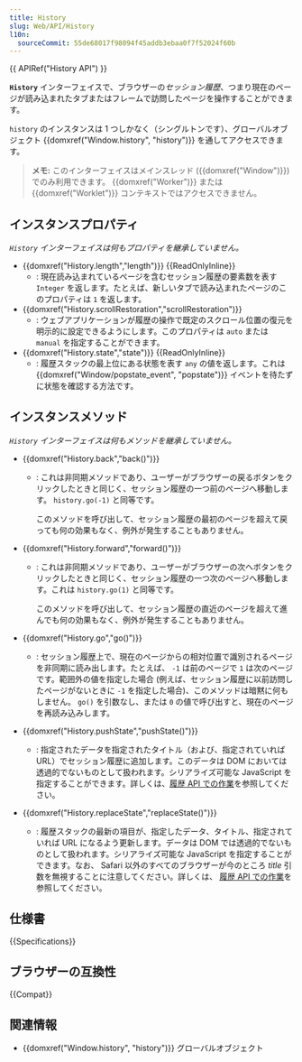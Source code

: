 ```yaml
---
title: History
slug: Web/API/History
l10n:
  sourceCommit: 55de68017f98094f45addb3ebaa0f7f52024f60b
---
```


{{ APIRef("History API") }}

**`History`** インターフェイスで、ブラウザーの*セッション履歴*、つまり現在のページが読み込まれたタブまたはフレームで訪問したページを操作することができます。

`history` のインスタンスは 1 つしかなく（シングルトンです）、グローバルオブジェクト {{domxref("Window.history", "history")}} を通してアクセスできます。

> **メモ:** このインターフェイスはメインスレッド ({{domxref("Window")}}) でのみ利用できます。 {{domxref("Worker")}} または {{domxref("Worklet")}} コンテキストではアクセスできません。

## インスタンスプロパティ

_`History` インターフェイスは何もプロパティを継承していません。_

- {{domxref("History.length","length")}} {{ReadOnlyInline}}
  - : 現在読み込まれているページを含むセッション履歴の要素数を表す `Integer` を返します。たとえば、新しいタブで読み込まれたページのこのプロパティは `1` を返します。
- {{domxref("History.scrollRestoration","scrollRestoration")}}
  - : ウェブアプリケーションが履歴の操作で既定のスクロール位置の復元を明示的に設定できるようにします。このプロパティは `auto` または `manual` を指定することができます。
- {{domxref("History.state","state")}} {{ReadOnlyInline}}
  - : 履歴スタックの最上位にある状態を表す `any` の値を返します。これは {{domxref("Window/popstate_event", "popstate")}} イベントを待たずに状態を確認する方法です。

## インスタンスメソッド

_`History` インターフェイスは何もメソッドを継承していません。_

- {{domxref("History.back","back()")}}

  - : これは非同期メソッドであり、ユーザーがブラウザーの<kbd>戻る</kbd>ボタンをクリックしたときと同じく、セッション履歴の一つ前のページへ移動します。 `history.go(-1)` と同等です。

    このメソッドを呼び出して、セッション履歴の最初のページを超えて戻っても何の効果もなく、例外が発生することもありません。

- {{domxref("History.forward","forward()")}}

  - : これは非同期メソッドであり、ユーザーがブラウザーの<kbd>次へ</kbd>ボタンをクリックしたときと同じく、セッション履歴の一つ次のページへ移動します。これは `history.go(1)` と同等です。

    このメソッドを呼び出して、セッション履歴の直近のページを超えて進んでも何の効果もなく、例外が発生することもありません。

- {{domxref("History.go","go()")}}
  - : セッション履歴上で、現在のページからの相対位置で識別されるページを非同期に読み出します。たとえば、 `-1` は前のページで `1` は次のページです。範囲外の値を指定した場合 (例えば、セッション履歴に以前訪問したページがないときに `-1` を指定した場合)、このメソッドは暗黙に何もしません。 `go()` を引数なし、または `0` の値で呼び出すと、現在のページを再読み込みします。
- {{domxref("History.pushState","pushState()")}}
  - : 指定されたデータを指定されたタイトル（および、指定されていれば URL）でセッション履歴に追加します。このデータは DOM においては透過的でないものとして扱われます。シリアライズ可能な JavaScript を指定することができます。詳しくは、[履歴 API での作業](/ja/docs/Web/API/History_API/Working_with_the_History_API)を参照してください。
- {{domxref("History.replaceState","replaceState()")}}
  - : 履歴スタックの最新の項目が、指定したデータ、タイトル、指定されていれば URL になるよう更新します。データは DOM では透過的でないものとして扱われます。シリアライズ可能な JavaScript を指定することができます。なお、 Safari 以外のすべてのブラウザーが今のところ _title_ 引数を無視することに注意してください。詳しくは、 [履歴 API での作業](/ja/docs/Web/API/History_API/Working_with_the_History_API)を参照してください。

## 仕様書

{{Specifications}}

## ブラウザーの互換性

{{Compat}}

## 関連情報

- {{domxref("Window.history", "history")}} グローバルオブジェクト
